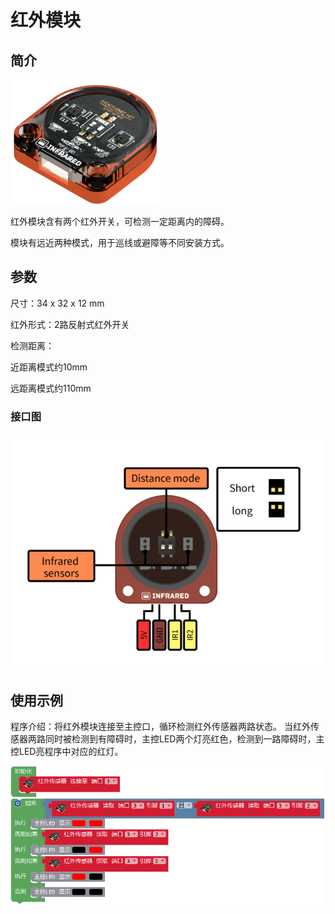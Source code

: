 # 红外模块

## 简介

![](./images/render_infrared.png)

红外模块含有两个红外开关，可检测一定距离内的障碍。

模块有远近两种模式，用于巡线或避障等不同安装方式。

## 参数

尺寸：34 x 32 x 12 mm

红外形式：2路反射式红外开关

检测距离：

近距离模式约10mm

远距离模式约110mm

### 接口图

![](./images/pinout_infrared.png)

## 使用示例

程序介绍：将红外模块连接至主控口，循环检测红外传感器两路状态。
当红外传感器两路同时被检测到有障碍时，主控LED两个灯亮红色，检测到一路障碍时，主控LED亮程序中对应的红灯。

![](./images/Mixly_example_infrared.png)
